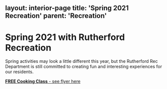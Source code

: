 layout: interior-page
title: 'Spring 2021 Recreation'
parent: 'Recreation'
---
# Spring 2021 with Rutherford Recreation

Spring activities may look a little different this year, but the Rutherford Rec Department is still committed to creating fun and interesting experiences for our residents. 

[**FREE Cooking Class** - see flyer here](https://storage.googleapis.com/static.rutherford-nj.com/recreation/spring-2021/5684004.pdf)
